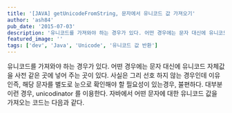 ```yaml
---
title: '[JAVA] getUnicodeFromString, 문자에서 유니코드 값 가져오기'
author: 'ash84'
pub_date: '2015-07-03'
description: '유니코드를 가져와야 하는 경우가 있다. 어떤 경우에는 문자 대신에 유니코드 자체값을 사전 같은 곳에 넣어 주는 곳이 있다. 사실은 그리 선호 하지 않는 경우인데 이유인즉, 해당 문자를 별도로 눈으로 확인해야 할 필요성이 있는경우, 불편하다. 대부분 이런 경우, unicodinator 를 이용한다. 자바에서 어떤 문자에 대한 유니코드 값을 가져오는 코드는 다음과 같다.'
featured_image: ''
tags: ['dev', 'Java', 'Unicode', '유니코드 값 반환']
---
```



<span style="font-size: 11pt;">유니코드를 가져와야 하는 경우가 있다. 어떤 경우에는 문자 대신에 유니코드 자체값을 사전 같은 곳에 넣어 주는 곳이 있다. 사실은 그리 선호 하지 않는 경우인데 이유인즉, 해당 문자를 별도로 눈으로 확인해야 할 필요성이 있는경우, 불편하다. 대부분 이런 경우, unicodinator 를 이용한다. 자바에서 어떤 문자에 대한 유니코드 값을 가져오는 코드는 다음과 같다. </span>

<script src="https://gist.github.com/4210357.js"></script>



